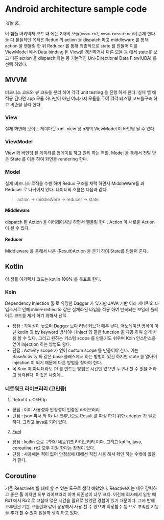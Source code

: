 # Android architecture sample code

*개발 중..*

이 샘플 아키텍처 코드 내 에는 2개의 모듈(`mvvm-rx2`, `mvvm-coroutine`)이 존재 한다. 둘 다 본질적인 목적은 Redux 의 action 을 dispatch 하고 middleware 를 통해 action 을 핸들링 한 뒤 Reducer 를 통해 최종적으로 state 를 만들어 이를 ViewModel 에서 Data binding 된 View를 갱신하거나 다른 모듈 등 에서 state를 보고 다른 action 을 dispatch 하는 등 기본적인 Uni-Directional Data Flow(UDA) 를 선택 하였다. 

## MVVM 
비즈니스 코드와 뷰 코드를 분리 하여 각각 unit testing 을 진행 하게 한다.
실제 앱 에 적용 된다면 app 모듈 하나만이 아닌 여러가지 모듈을 두어 각각 테스팅 코드를구축 하고 의존을 정리 한다. 

### View
실제 화면에 보이는 레이아웃 xml. view 당 n개의 ViewModel 이 바인딩 될 수 있다. 

### ViewModel
View 와 바인딩 된 데이터를 업데이트 하고 관리 하는 역활. Model 을 통해서 전달 받은 State 를 이용 하여 화면을 rendering 한다. 

### Model 
실제 비즈니스 로직을 수행 하며 Redux 구조를 채택 하면서 MiddleWare들 과 Reducer 로 나뉘어져 있다. 
데이터의 흐름은 다음과 같다. 
> action -> middleWare -> reducer -> state

#### Middleware
dispatch 된 Action 을 이터레이셔닝 하면서 핸들링 한다. Action 이 새로운 Action 이 될 수 있다. 

#### Reducer
Middleware 를 통해서 나온 (Result)Action 을 분기 하여 State를 만들어 준다. 

## Kotlin 
이 샘플 아키텍처 코드는 kotlin 100% 를 목표로 한다. 

### Koin 
Dependency Injection 툴 로 유명한 Dagger 가 있지만 JAVA 기반 이라 제네릭의 타입소거로 인해 inline-reified 와 같은 실체화된 타입을 적용 하여 반복되는 보일러 플레이트 코드를 제거 하기 위해서 선택. 
 - 장점 : 가독성이 높으며 Dagger 보다 러닝 커브가 매우 낮다. 어노테이션 방식이 아닌 kotlin 의 by keyword 방식이나 inject 와 같은 function 을 제공 하여 쉽게 사용 할 수 있다. 그리고 원하는 커스텀 scope 를 만들기도 쉬우며 Koin 인스턴스를 얻어 injection 하는 방법도 쉽다. 
 - 단점 : Activity scope 가 없어 custom scope 를 만들어야 한다. 이는 BaseActivity 와 같은 base 클래스에서 하는 방법이 있긴 하지만 state 를 알아야 injection 이 되기 때문에 다른 방법을 찾아야 한다. 
 - 꼭 Koin 이 아니더라도 DI 를 만드는 방법은 시간만 있으면 누구나 할 수 있을 거라고 생각된다. 이것은 나중에...
 
### 네트워크 라이브러리 (고민중)
 1. Retrofit + OkHttp
  - 장점 : 이미 사용성과 안정성이 인증된 라이브러리
  - 단점 : json 파서 와 Rx 나 코루틴으로 Result 를 파싱 하기 위한 adapter 가 필요 하다. 그리고 java로 되어 있다. 
 2. [Fuel](https://github.com/kittinunf/fuel) 
  - 장점 : kotlin 으로 구현된 네트워크 라이브러리 이다. 그리고 kotlin, java, coroutine, rx2 모두 지원 한다는 장점이 있다.
  - 단점 : 사용해본 적이 없어 안정성에 대해선 직접 사용 해서 확인 하는 수밖에 없을 거 같다. 
 
## Coroutine
기존 ReactiveX 를 대체 할 수 있는 도구로 생각 해왔었다. ReactiveX 는 매우 강력하고 좋은 툴 이지만 외부 라이브러리 이며 의존성이 너무 크다. 이전에 회사에서 일할 때 Rx1 에서 Rx2 로 고칠때 많은 시간을 필요로 했었던 경험이 있기 때문이다. 그에 반해 코루틴은 기본 코틀린과 같이 응용해서 사용 할 수 있으며 확장함수 등 으로 부족한 기능을 추가 할 수 있지 않을까 생각 하고 있다. 

